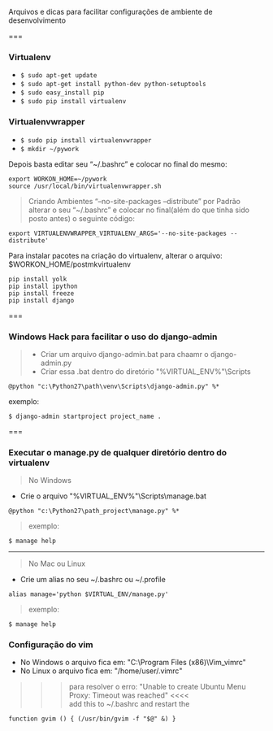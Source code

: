 Arquivos e dicas para facilitar configurações de ambiente de desenvolvimento

===
### Virtualenv
>
* ``` $ sudo apt-get update ```
* ``` $ sudo apt-get install python-dev python-setuptools ```
* ``` $ sudo easy_install pip ```
* ``` $ sudo pip install virtualenv ```

### Virtualenvwrapper
>
* ``` $ sudo pip install virtualenvwrapper ```
* ``` $ mkdir ~/pywork ```    
> 
Depois basta editar seu “~/.bashrc” e colocar no final do mesmo:     
```
export WORKON_HOME=~/pywork
source /usr/local/bin/virtualenvwrapper.sh     
```   
> Criando Ambientes “–no-site-packages –distribute” por Padrão   
alterar o seu “~/.bashrc” e colocar no final(além do que tinha sido posto antes) o seguinte código:  
>
```
export VIRTUALENVWRAPPER_VIRTUALENV_ARGS='--no-site-packages --distribute'
```

>
Para instalar pacotes na criação do virtualenv, alterar o arquivo: $WORKON_HOME/postmkvirtualenv
```
pip install yolk
pip install ipython
pip install freeze
pip install django
```

===

### Windows Hack para facilitar o uso do django-admin
> * Criar um arquivo django-admin.bat para chaamr o django-admin.py
> * Criar essa .bat dentro do diretório "%VIRTUAL_ENV%"\Scripts
```
@python "c:\Python27\path\venv\Scripts\django-admin.py" %* 
```   
exemplo:      
```
$ django-admin startproject project_name .
```

===

### Executar o manage.py de qualquer diretório dentro do virtualenv
> No Windows
* Crie o arquivo "%VIRTUAL_ENV%"\Scripts\manage.bat    
```
@python "c:\Python27\path_project\manage.py" %* 
```       
> exemplo:               
```
$ manage help
```      

---
> No Mac ou Linux
* Crie um alias no seu ~/.bashrc ou ~/.profile       
```
alias manage='python $VIRTUAL_ENV/manage.py'
```       
> exemplo:               
```
$ manage help
```


### Configuração do vim      
> 
* No Windows o arquivo fica em: "C:\Program Files (x86)\Vim\_vimrc" 
* No Linux o arquivo fica em: "/home/user/.vimrc"  
>>> para resolver o erro: "Unable to create Ubuntu Menu Proxy: Timeout was reached" <<<<      
add this to ~/.bashrc and restart the     
```     
function gvim () { (/usr/bin/gvim -f "$@" &) }
```     

